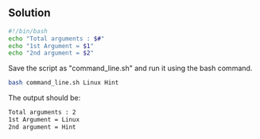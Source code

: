 ## Solution

```bash
#!/bin/bash  
echo "Total arguments : $#"  
echo "1st Argument = $1"  
echo "2nd argument = $2"
```

Save the script as "command_line.sh" and run it using the bash command.

```bash
bash command_line.sh Linux Hint
```

The output should be:

```bash
Total arguments : 2
1st Argument = Linux
2nd argument = Hint
```

